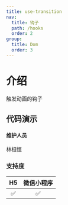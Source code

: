 ```yaml
---
title: use-transition
nav:
  title: 钩子
  path: /hooks
  order: 2
group:
  title: Dom
  order: 3
---
```


# 介绍

触发动画的钩子

## 代码演示

<code src="./demo/index.tsx"></code>

#### 维护人员

林桓恒

### 支持度

| H5  | 微信小程序 |
| :-: | :--------: |
| ✅  |     ✅     |
